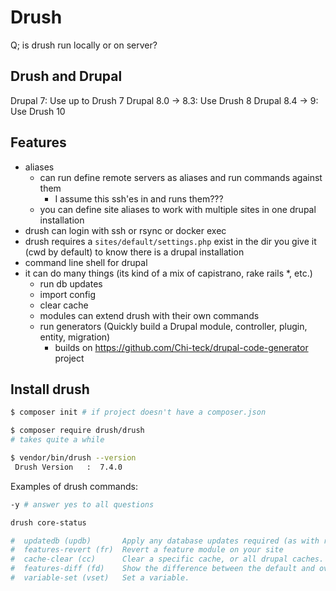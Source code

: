 # Drush

Q; is drush run locally or on server?

## Drush and Drupal

Drupal 7: Use up to Drush 7
Drupal 8.0 -> 8.3: Use Drush 8
Drupal 8.4 -> 9: Use Drush 10

## Features

* aliases
    * can run define remote servers as aliases and run commands against them
        * I assume this ssh'es in and runs them???
    * you can define site aliases to work with multiple sites in one drupal installation
* drush can login with ssh or rsync or docker exec
* drush requires a `sites/default/settings.php` exist in the dir you give it (cwd by default) to know there is a drupal installation
* command line shell for drupal
* it can do many things (its kind of a mix of capistrano, rake rails *, etc.)
    * run db updates
    * import config
    * clear cache
    * modules can extend drush with their own commands
    * run generators (Quickly build a Drupal module, controller, plugin, entity, migration)
        * builds on https://github.com/Chi-teck/drupal-code-generator project

## Install drush

```bash
$ composer init # if project doesn't have a composer.json

$ composer require drush/drush
# takes quite a while

$ vendor/bin/drush --version
 Drush Version   :  7.4.0
```

Examples of drush commands:

```bash
-y # answer yes to all questions

drush core-status

#  updatedb (updb)       Apply any database updates required (as with running update.php).
#  features-revert (fr)  Revert a feature module on your site
#  cache-clear (cc)      Clear a specific cache, or all drupal caches.
#  features-diff (fd)    Show the difference between the default and overridden state of a feature.
#  variable-set (vset)   Set a variable.
```